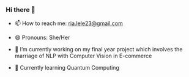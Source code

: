 ### Hi there 👋

- 📫 How to reach me: ria.lele23@gmail.com
- 😄 Pronouns: She/Her

- 🔭 I’m currently working on my final year project which involves the marriage of NLP with Computer Vision in E-commerce
- 🌱 Currently learning Quantum Computing

<!--
**rialele/rialele** is a ✨ _special_ ✨ repository because its `README.md` (this file) appears on your GitHub profile.

Here are some ideas to get you started:

- 🔭 I’m currently working on my final year project which involves the cognisis of NLP and Computer Vision in E-commerce
- 🌱 I’m currently learning Quantum Computing
- 👯 I’m looking to collaborate on 
- 🤔 I’m looking for help with ...
- 💬 Ask me about ...
- 📫 How to reach me: ria.lele23@gmail.com
- 😄 Pronouns: She/Her
- ⚡ Fun fact: ...
-->
